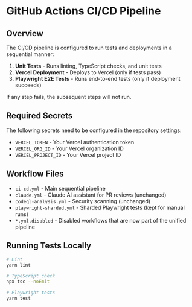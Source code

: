 # GitHub Actions CI/CD Pipeline

## Overview

The CI/CD pipeline is configured to run tests and deployments in a sequential manner:

1. **Unit Tests** - Runs linting, TypeScript checks, and unit tests
2. **Vercel Deployment** - Deploys to Vercel (only if tests pass)
3. **Playwright E2E Tests** - Runs end-to-end tests (only if deployment succeeds)

If any step fails, the subsequent steps will not run.

## Required Secrets

The following secrets need to be configured in the repository settings:

- `VERCEL_TOKEN` - Your Vercel authentication token
- `VERCEL_ORG_ID` - Your Vercel organization ID
- `VERCEL_PROJECT_ID` - Your Vercel project ID

## Workflow Files

- `ci-cd.yml` - Main sequential pipeline
- `claude.yml` - Claude AI assistant for PR reviews (unchanged)
- `codeql-analysis.yml` - Security scanning (unchanged)
- `playwright-sharded.yml` - Sharded Playwright tests (kept for manual runs)
- `*.yml.disabled` - Disabled workflows that are now part of the unified pipeline

## Running Tests Locally

```bash
# Lint
yarn lint

# TypeScript check
npx tsc --noEmit

# Playwright tests
yarn test
```